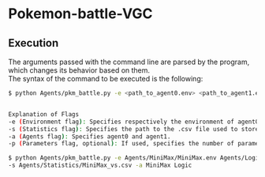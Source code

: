# Pokemon-battle-VGC
## Execution
The arguments passed with the command line are parsed by the program, which changes its behavior based on them.  
The syntax of the command to be executed is the following:

```bash
$ python Agents/pkm_battle.py -e <path_to_agent0.env> <path_to_agent1.env> -s <path_to_statistics.csv> -a <agent0> <agent1> -p <n> <param_1>=<value_1>:<type_1> ... <param_n>=<value_n>:<type_n>


Explanation of Flags
-e (Environment flag): Specifies respectively the environment of agent0 and the one of agent1.
-s (Statistics flag): Specifies the path to the .csv file used to store the statistics (computed only for the first agent: agent0).
-a (Agents flag): Specifies agent0 and agent1.
-p (Parameters flag, optional): If used, specifies the number of parameters (n) and then the parameters themselves, which are passed to the class of agent0 that inherits from BattlePolicy.

$ python Agents/pkm_battle.py -e Agents/MiniMax/MiniMax.env Agents/Logic/Logic.env \
-s Agents/Statistics/MiniMax_vs.csv -a MiniMax Logic

 
